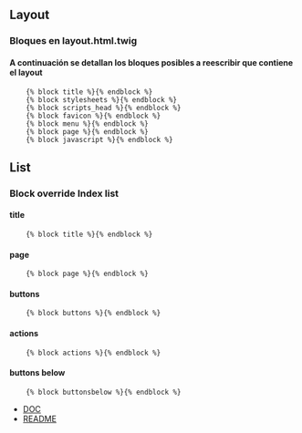 ## Layout
### Bloques en layout.html.twig
#### A continuación se detallan los bloques posibles a reescribir que contiene el layout
```twig
    {% block title %}{% endblock %}
    {% block stylesheets %}{% endblock %}
    {% block scripts_head %}{% endblock %}
    {% block favicon %}{% endblock %}
    {% block menu %}{% endblock %}
    {% block page %}{% endblock %}
    {% block javascript %}{% endblock %}
```

## List
### Block override Index list
#### title
```twig
    {% block title %}{% endblock %}
```
#### page
```twig
    {% block page %}{% endblock %}
```
#### buttons
```twig
    {% block buttons %}{% endblock %}
```
#### actions
```twig
    {% block actions %}{% endblock %}
```
#### buttons below
```twig
    {% block buttonsbelow %}{% endblock %}
```

* [DOC](documentacion.md)
* [README](https://github.com/MWSimple/AdminCrudBundle/blob/version30/README.md)
